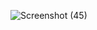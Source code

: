 
![Screenshot (45)](https://github.com/Digvijaysingh0707/Data_Visualization_Assignment/assets/47813702/ccb70a74-cfc5-4a93-8e34-7b1334d64723)
